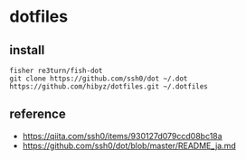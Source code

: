 # dotfiles

## install
```
fisher re3turn/fish-dot
git clone https://github.com/ssh0/dot ~/.dot
https://github.com/hibyz/dotfiles.git ~/.dotfiles
```

## reference
* https://qiita.com/ssh0/items/930127d079ccd08bc18a
* https://github.com/ssh0/dot/blob/master/README_ja.md

